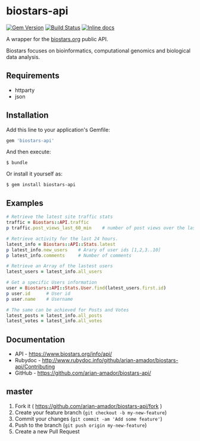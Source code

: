# biostars-api 

[![Gem Version](https://badge.fury.io/rb/biostars-api.svg)](http://badge.fury.io/rb/biostars-api)    [![Build Status](https://travis-ci.org/arian-amador/biostars-api.svg?style=flat)](https://travis-ci.org/arian-amador/biostars-api)    [![Inline docs ](https://inch-ci.org/github/arian-amador/biostars-api.svg?branch=master)](https://inch-ci.org/github/arian-amador/biostars-api)

A wrapper for the [biostars.org](https://www.biostars.org/) public API.

Biostars focuses on bioinformatics, computational genomics and biological data analysis. 

## Requirements
* httparty
* json

## Installation

Add this line to your application's Gemfile:

```ruby
gem 'biostars-api'
```

And then execute:

    $ bundle

Or install it yourself as:

    $ gem install biostars-api

## Examples

```ruby
# Retrieve the latest site traffic stats
traffic = Biostars::API.traffic
p traffic.post_views_last_60_min    # number of post views over the last hour

# Retrieve activity for the last 24 hours.
latest_info = Biostars::API::Stats.latest
p latest_info.new_users    # Arary of user ids [1,2,3..10]
p latest_info.comments     # Number of comments

# Retrieve an Array of the lastest users
latest_users = latest_info.all_users

# Get a specific Users information
user = Biostars::API::Stats.User.find(latest_users.first.id)
p user.id      # User id
p user.name    # Username

# The same can be achieved for Posts and Votes
latest_posts = latest_info.all_posts
latest_votes = latest_info.all_votes
```

## Documentation

* API - https://www.biostars.org/info/api/
* Rubydoc - http://www.rubydoc.info/github/arian-amador/biostars-api/Contributing
* GitHub - https://github.com/arian-amador/biostars-api/

## master

1. Fork it ( https://github.com/arian-amador/biostars-api/fork )
2. Create your feature branch (`git checkout -b my-new-feature`)
3. Commit your changes (`git commit -am 'Add some feature'`)
4. Push to the branch (`git push origin my-new-feature`)
5. Create a new Pull Request